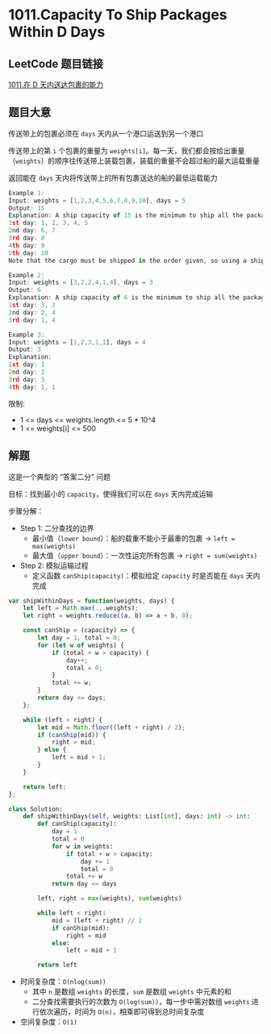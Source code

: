 # 1011.Capacity To Ship Packages Within D Days

## LeetCode 题目链接

[1011.在 D 天内送达包裹的能力](https://leetcode.cn/problems/capacity-to-ship-packages-within-d-days/)

## 题目大意

传送带上的包裹必须在 `days` 天内从一个港口运送到另一个港口

传送带上的第 `i` 个包裹的重量为 `weights[i]`。每一天，我们都会按给出重量（`weights`）的顺序往传送带上装载包裹，装载的重量不会超过船的最大运载重量

返回能在 `days` 天内将传送带上的所有包裹送达的船的最低运载能力

```js
Example 1:
Input: weights = [1,2,3,4,5,6,7,8,9,10], days = 5
Output: 15
Explanation: A ship capacity of 15 is the minimum to ship all the packages in 5 days like this:
1st day: 1, 2, 3, 4, 5
2nd day: 6, 7
3rd day: 8
4th day: 9
5th day: 10
Note that the cargo must be shipped in the order given, so using a ship of capacity 14 and splitting the packages into parts like (2, 3, 4, 5), (1, 6, 7), (8), (9), (10) is not allowed.

Example 2:
Input: weights = [3,2,2,4,1,4], days = 3
Output: 6
Explanation: A ship capacity of 6 is the minimum to ship all the packages in 3 days like this:
1st day: 3, 2
2nd day: 2, 4
3rd day: 1, 4

Example 3:
Input: weights = [1,2,3,1,1], days = 4
Output: 3
Explanation:
1st day: 1
2nd day: 2
3rd day: 3
4th day: 1, 1
```

限制:
- 1 <= days <= weights.length <= 5 * 10^4
- 1 <= weights[i] <= 500

## 解题

这是一个典型的 “答案二分” 问题

目标：找到最小的 `capacity`，使得我们可以在 `days` 天内完成运输

步骤分解：
- Step 1: 二分查找的边界
  - 最小值（`lower bound`）：船的载重不能小于最重的包裹 → `left = max(weights)`
  - 最大值（`upper bound`）：一次性运完所有包裹 → `right = sum(weights)`
- Step 2: 模拟运输过程  
  - 定义函数 `canShip(capacity)`：模拟给定 `capacity` 时是否能在 `days` 天内完成

```js
var shipWithinDays = function(weights, days) {
    let left = Math.max(...weights);
    let right = weights.reduce((a, b) => a + b, 0);

    const canShip = (capacity) => {
        let day = 1, total = 0;
        for (let w of weights) {
            if (total + w > capacity) {
                day++;
                total = 0;
            }
            total += w;
        }
        return day <= days;
    };

    while (left < right) {
        let mid = Math.floor((left + right) / 2);
        if (canShip(mid)) {
            right = mid;
        } else {
            left = mid + 1;
        }
    }

    return left;
};
```
```python
class Solution:
    def shipWithinDays(self, weights: List[int], days: int) -> int:
        def canShip(capacity):
            day = 1
            total = 0
            for w in weights:
                if total + w > capacity:
                    day += 1
                    total = 0
                total += w
            return day <= days

        left, right = max(weights), sum(weights)

        while left < right:
            mid = (left + right) // 2
            if canShip(mid):
                right = mid
            else:
                left = mid + 1

        return left
```

- 时间复杂度：`O(nlog(sum))`
  - 其中 `n` 是数组 `weights` 的长度，`sum` 是数组 `weights` 中元素的和
  - 二分查找需要执行的次数为 `O(log(sum))`，每一步中需对数组 `weights` 进行依次遍历，时间为 `O(n)`，相乘即可得到总时间复杂度
- 空间复杂度：`O(1)`